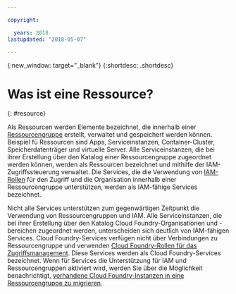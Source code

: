 ```yaml
---

copyright:

  years: 2018
lastupdated: "2018-05-07"

---
```


{:new_window: target="_blank"}
{:shortdesc: .shortdesc}


# Was ist eine Ressource?
{: #resource}

Als Ressourcen werden Elemente bezeichnet, die innerhalb einer [Ressourcengruppe](/docs/resources/resourcegroups.html#rgs) erstellt, verwaltet und gespeichert werden können. Beispiel fü Ressourcen sind Apps, Serviceinstanzen, Container-Cluster, Speicherdatenträger und virtuelle Server. Alle Serviceinstanzen, die bei ihrer Erstellung über den Katalog einer Ressourcengruppe zugeordnet werden können, werden als Ressourcen bezeichnet und mithilfe der IAM-Zugriffssteuerung verwaltet. Die Services, die die Verwendung von [IAM-Rollen](/docs/iam/users_roles.html#iamusermanrol) für den Zugriff und die Organisation innerhalb einer Ressourcengruppe unterstützen, werden als IAM-fähige Services bezeichnet. 

Nicht alle Services unterstützen zum gegenwärtigen Zeitpunkt die Verwendung von Ressourcengruppen und IAM. Alle Serviceinstanzen, die bei ihrer Erstellung über den Katalog Cloud Foundry-Organisationen und -bereichen zugeordnet werden, unterscheiden sich deutlich von IAM-fähigen Services. Cloud Foundry-Services verfügen nicht über Verbindungen zu Ressourcengruppe und verwenden [Cloud Foundry-Rollen für das Zugriffsmanagement](/docs/iam/cfaccess.html#cfaccess). Diese Services werden als Cloud Foundry-Services bezeichnet. Wenn für Services die Unterstützung für IAM und Ressourcengruppen aktiviert wird, werden Sie über die Möglichkeit benachrichtigt, [vorhandene Cloud Foundry-Instanzen in eine Ressourcengruppe zu migrieren](/docs/resources/instance_migration.html#migrate).


